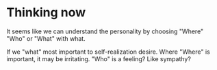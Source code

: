 # Thinking now
It seems like we can understand the personality by choosing "Where" "Who" or "What" with what.

If we "what" most important to self-realization desire. Where "Where" is important, it may be irritating. "Who" is a feeling? Like sympathy?